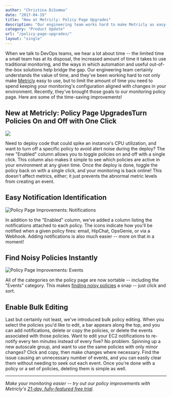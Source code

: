 ```yaml
---
author: "Christina DiSomma"
date: "2017-04-19"
title: "New at Metricly: Policy Page Upgrades"
description: "Our engineering team works hard to make Metricly as easy-to-use as possible. Recently, we took those goals to our monitoring policy page. See what's new!"
category: "Product Update"
url: "/policy-page-upgrades/"
layout: "single"
---
```



When we talk to DevOps teams, we hear a lot about time -- the limited time a small team has at its disposal, the increased amount of time it takes to use traditional monitoring, and the ways in which automation and useful out-of-the-box solutions help bridge the gap. Our engineering team certainly understands the value of time, and they've been working hard to not only make [Metricly](/product) easy to use, but to limit the amount of time you need to spend keeping your monitoring's configuration aligned with changes in your environment. Recently, they've brought those goals to our monitoring policy page. Here are some of the time-saving improvements!

New at Metricly: Policy Page UpgradesTurn Policies On and Off with One Click
-----------------------------------------------------------------------------

![](/wp-content/uploads/2017/07/Enable-Policy-768x461.gif)

Need to deploy code that could spike an instance's CPU utilization, and want to turn off a specific policy to avoid alert noise during the deploy? The new "Enabled" column allows you to toggle policies on and off with a single click. This column also makes it simple to see which policies are active in your environment at any given time. Once the deploy is done, toggle the policy back on with a single click, and your monitoring is back online! This doesn't affect metrics, either; it just prevents the abnormal metric levels from creating an event.

Easy Notification Identification
--------------------------------

![Policy Page Improvements: Notifications](/wp-content/uploads/2017/07/Screen-Shot-2017-04-18-at-1.15.53-PM-768x461-1.png)

In addition to the "Enabled" column, we've added a column listing the notifications attached to each policy. The icons indicate how you'll be notified when a given policy fires: email, HipChat, OpsGenie, or via a Webhook. Adding notifications is also much easier -- more on that in a moment!

Find Noisy Policies Instantly
-----------------------------

![Policy Page Improvements: Events](/wp-content/uploads/2017/07/Event-Sorting-768x460-1.gif)

All of the categories on the policy page are now sortable -- including the "Events" category. This makes [finding noisy policies](/understanding-alert-noise-monitoring) a snap -- just click and sort.

Enable Bulk Editing
-------------------

Last but certainly not least, we've introduced bulk policy editing. When you select the policies you'd like to edit, a bar appears along the top, and you can add notifications, delete or copy the policies, or delete the events associated with those policies. Want to edit your EC2 notifications to re-notify every ten minutes instead of every five? No problem. Spinning up a new autoscale group, and want to use the same policies with only minor changes? Click and copy, then make changes where necessary. Find the issue causing an unnecessary number of events, and you can easily clear them without needing to seek out each event. Once you're done with a policy or a set of policies, deleting them is simple as well.

* * * * *

*Make your monitoring easier -- try out our policy improvements with Metricly's [21-day, fully-featured free trial](/signup).*
